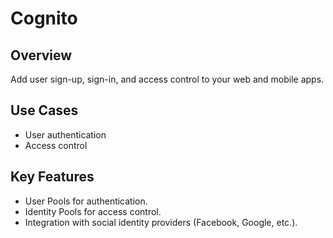 # Cognito

## Overview
Add user sign-up, sign-in, and access control to your web and mobile apps.

## Use Cases
- User authentication
- Access control

## Key Features
- User Pools for authentication.
- Identity Pools for access control.
- Integration with social identity providers (Facebook, Google, etc.).

